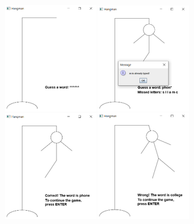 <div style="text-align:center">
<img src="/img/hangman01.png" width="48%">
<img src="/img/hangman02.png" width="48%">
</div>
<div style="text-align:center">
<img src="/img/hangman03.png" width="48%">
<img src="/img/hangman04.png" width="48%">
</div>